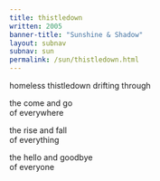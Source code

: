 ```yaml
---
title: thistledown 
written: 2005
banner-title: "Sunshine & Shadow" 
layout: subnav
subnav: sun
permalink: /sun/thistledown.html
---
```


<div class="poem">
homeless thistledown  
drifting through


the come and go  
of everywhere


the rise and fall  
of everything


the hello and goodbye  
of everyone
</div>
